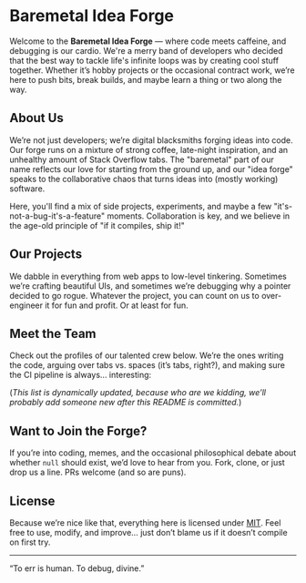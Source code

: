 # Baremetal Idea Forge

Welcome to the **Baremetal Idea Forge** — where code meets caffeine, and debugging is our cardio. We're a merry band of developers who decided that the best way to tackle life's infinite loops was by creating cool stuff together. Whether it’s hobby projects or the occasional contract work, we’re here to push bits, break builds, and maybe learn a thing or two along the way.

## About Us
We’re not just developers; we’re digital blacksmiths forging ideas into code. Our forge runs on a mixture of strong coffee, late-night inspiration, and an unhealthy amount of Stack Overflow tabs. The "baremetal" part of our name reflects our love for starting from the ground up, and our "idea forge" speaks to the collaborative chaos that turns ideas into (mostly working) software.

Here, you'll find a mix of side projects, experiments, and maybe a few "it's-not-a-bug-it's-a-feature" moments. Collaboration is key, and we believe in the age-old principle of "if it compiles, ship it!"

## Our Projects
We dabble in everything from web apps to low-level tinkering. Sometimes we’re crafting beautiful UIs, and sometimes we’re debugging why a pointer decided to go rogue. Whatever the project, you can count on us to over-engineer it for fun and profit. Or at least for fun.

## Meet the Team
Check out the profiles of our talented crew below. We’re the ones writing the code, arguing over tabs vs. spaces (it’s tabs, right?), and making sure the CI pipeline is always... interesting:
<!--
- [Alice](https://github.com/alice) — Frontend magician. She’s so good with CSS, she can make Internet Explorer behave. Almost.
- [Bob](https://github.com/bob) — Backend wizard. If there’s a segfault, he’s probably already patched it.
- [Charlie](https://github.com/charlie) — DevOps extraordinaire. Deploys infrastructure as code faster than you can say “Docker-compose.”
- [Dave](https://github.com/dave) — AI and ML guru. Turns data into magic, one tensor at a time.
-->
(*This list is dynamically updated, because who are we kidding, we’ll probably add someone new after this README is committed.*)

## Want to Join the Forge?
If you’re into coding, memes, and the occasional philosophical debate about whether `null` should exist, we’d love to hear from you. Fork, clone, or just drop us a line. PRs welcome (and so are puns).

## License
Because we’re nice like that, everything here is licensed under [MIT](./LICENSE). Feel free to use, modify, and improve… just don’t blame us if it doesn’t compile on first try.

---
“To err is human. To debug, divine.”

